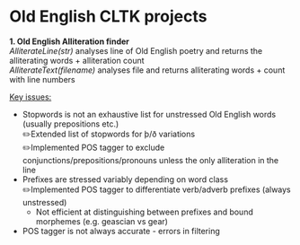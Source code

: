 # Old English CLTK projects

**1. Old English Alliteration finder** <br/>
*AlliterateLine(str)* analyses line of Old English poetry and returns the alliterating words + alliteration count <br/>
*AlliterateText(filename)* analyses file and returns alliterating words + count with line numbers 

<ins>Key issues:</ins> 
- Stopwords is not an exhaustive list for unstressed Old English words (usually prepositions etc.) <br/>
   ✏️Extended list of stopwords for þ/ð variations <br/>
   ✏️Implemented POS tagger to exclude conjunctions/prepositions/pronouns unless the only alliteration in the line <br/>
- Prefixes are stressed variably depending on word class <br/>
   ✏️Implemented POS tagger to differentiate verb/adverb prefixes (always unstressed) <br/>
    - Not efficient at distinguishing between prefixes and bound morphemes (e.g. geascian vs gear) <br/>
- POS tagger is not always accurate - errors in filtering 
